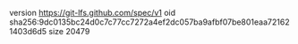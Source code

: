 version https://git-lfs.github.com/spec/v1
oid sha256:9dc0135bc24d0c7c77cc7272a4ef2dc057ba9afbf07be801eaa721621403d6d5
size 20479
